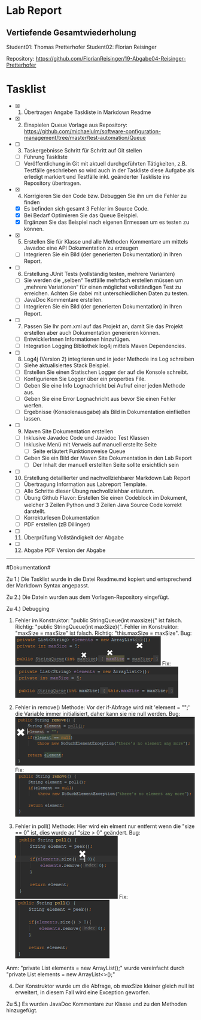 # Lab Report #
## Vertiefende Gesamtwiederholung ##

Student01: Thomas Pretterhofer
Student02: Florian Reisinger

Repository: <a href="https://github.com/FlorianReisinger/19-Abgabe04-Reisinger-Pretterhofer">https://github.com/FlorianReisinger/19-Abgabe04-Reisinger-Pretterhofer</a>


# Tasklist #

- [x] 1. Übertragen Angabe Taskliste in Markdown Readme

- [x] 2. Einspielen Queue Vorlage aus Repository:  
https://github.com/michaelulm/software-configuration-management/tree/master/test-automation/Queue  
            
- [ ] 3. Taskergebnisse Schritt für Schritt auf Git stellen
  - [ ] Führung Taskliste
  - [ ] Veröffentlichung in Git mit aktuell durchgeführten Tätigkeiten, z.B. Testfälle geschrieben so wird auch in der Taskliste diese Aufgabe als erledigt markiert und Testfälle inkl. geänderter Taskliste ins Repository übertragen.
    
- [x] 4. Korrigieren Sie den Code bzw. Debuggen Sie ihn um die Fehler zu finden
  - [x] Es befinden sich gesamt 3 Fehler im Source Code.
  - [x] Bei Bedarf Optimieren Sie das Queue Beispiel.
  - [x] Ergänzen Sie das Beispiel nach eigenen Ermessen um es testen zu können.
  
- [x] 5. Erstellen Sie für Klasse und alle Methoden Kommentare um mittels Javadoc eine API Dokumentation zu erzeugen
  - [ ] Integrieren Sie ein Bild (der generierten Dokumentation) in Ihren Report.
  
- [ ] 6. Erstellung JUnit Tests (vollständig testen, mehrere Varianten)
  - [ ] Sie werden die „selben“ Testfälle mehrfach erstellen müssen um „mehrere Variationen“ für einen möglichst vollständigen Test zu erreichen. Achten Sie dabei mit unterschiedlichen Daten zu testen.
  - [ ] JavaDoc Kommentare erstellen.
  - [ ] Integrieren Sie ein Bild (der generierten Dokumentation) in Ihren Report.
  
- [ ] 7. Passen Sie Ihr pom.xml auf das Projekt an, damit Sie das Projekt erstellen aber auch Dokumentation generieren können.
  - [ ] EntwicklerInnen Informationen hinzufügen.
  - [ ] Integration Logging Bibliothek log4j mittels Maven Dependencies.
  
- [ ] 8. Log4j (Version 2) integrieren und in jeder Methode ins Log schreiben
  - [ ] Siehe aktualisiertes Stack Beispiel.
  - [ ] Erstellen Sie einen Statischen Logger der auf die Konsole schreibt.
  - [ ] Konfigurieren Sie Logger über ein properties File.
  - [ ] Geben Sie eine Info Lognachricht bei Aufruf einer jeden Methode aus.
  - [ ] Geben Sie eine Error Lognachricht aus bevor Sie einen Fehler werfen.
  - [ ] Ergebnisse (Konsolenausgabe) als Bild in Dokumentation einfließen lassen.
  
- [ ] 9. Maven Site Dokumentation erstellen
  - [ ] Inklusive Javadoc Code und Javadoc Test Klassen
  - [ ] Inklusive Menü mit Verweis auf manuell erstellte Seite
    - [ ] Seite erläutert Funktionsweise Queue
  - [ ] Geben Sie ein Bild der Maven Site Dokumentation in den Lab Report
    - [ ] Der Inhalt der manuell erstellten Seite sollte ersichtlich sein
    
- [ ] 10. Erstellung detaillierter und nachvollziehbarer Markdown Lab Report
  - [ ] Übertragung Information aus Labreport Template.
  - [ ] Alle Schritte dieser Übung nachvollziehbar erläutern.
  - [ ] Übung Github Flavor: Erstellen Sie einen Codeblock im Dokument, welcher 3 Zeilen Python und 3 Zeilen Java Source Code korrekt darstellt.
  - [ ] Korrekturlesen Dokumentation
  - [ ] PDF erstellen (zB Dillinger)
  
- [ ] 11. Überprüfung Vollständigkeit der Abgabe
- [ ] 12. Abgabe PDF Version der Abgabe

---

#Dokumentation#

Zu 1.) Die Tasklist wurde in die Datei Readme.md kopiert und entsprechend der Markdown Syntax angepasst.

Zu 2.) Die Datein wurden aus dem Vorlagen-Repository eingefügt.

Zu 4.) Debugging 
 1. Fehler im Konstruktor: "public StringQueue(int maxsize){" ist falsch. Richtig: "public StringQueue(int maxSize){".
   Fehler im Konstruktor: "maxSize = maxSize" ist falsch. Richtig: "this.maxSize = maxSize".
	Bug:
	![Construktor Bug](./media/02_bug_01.PNG)
	Fix:
	![Construktor Fix](./media/02_fix_01.PNG)

 2. Fehler in remove() Methode: Vor der if-Abfrage wird mit 'element = "";' die Variable immer initialisiert, daher kann sie nie null werden.
	Bug:
	![remove() Bug](./media/02_bug_02.PNG)
	Fix:
	![remove() Fix](./media/02_fix_02.PNG)

 3. Fehler in poll() Methode: Hier wird ein elment nur entfernt wenn die "size == 0" ist, dies wurde auf "size > 0" geändert.
	Bug:
	![poll() Bug](./media/02_bug_03.PNG)
	Fix:
	![poll() Fix](./media/02_fix_03.PNG)

  Anm: "private List<String> elements = new ArrayList<String>();" wurde vereinfacht durch "private List<String> elements = new ArrayList<>();"

 4. Der Konstruktor wurde um die Abfrage, ob maxSize kleiner gleich null ist erweitert, in diesem Fall wird eine Exception geworfen.

Zu 5.) Es wurden JavaDoc Kommentare zur Klasse und zu den Methoden hinzugefügt.
